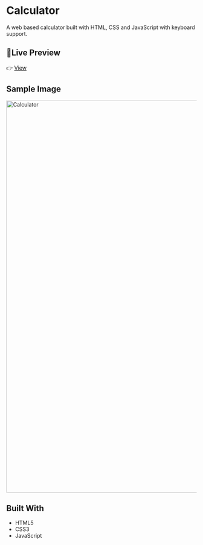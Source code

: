 # Calculator
A web based calculator built with HTML, CSS and JavaScript with keyboard support.

## 🔗Live Preview
👉 [View](https://pritam-017.github.io/Calculator/)

## Sample Image
<img width="1903" height="1036" alt="Calculator" src="https://github.com/user-attachments/assets/117cded8-71c9-4049-bcf7-9b7a9596574b" />

## Built With
- HTML5
- CSS3
- JavaScript
